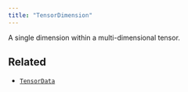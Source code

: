 ```yaml
---
title: "TensorDimension"
---
```


A single dimension within a multi-dimensional tensor.



## Related

* [`TensorData`](../datatypes/tensor_data.md)
